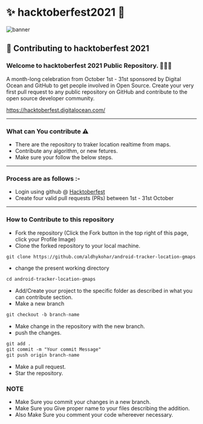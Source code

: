 # ✨ hacktoberfest2021 💫

![banner](https://hacktoberfest.digitalocean.com/_nuxt/img/logo-hacktoberfest-full.f42e3b1.svg)

## 🌱 Contributing to hacktoberfest 2021

### Welcome to hacktoberfest 2021 Public Repository. 👨🏻‍💻
<p>A month-long celebration from October 1st - 31st sponsored by Digital Ocean and GitHub to get people involved in Open Source. Create your very first pull request to any public repository on GitHub and contribute to the open source developer community.

https://hacktoberfest.digitalocean.com/</p>

-----

### What can You contribute ⚠️ 
* There are the repository to traker location realtime from maps.
* Contribute any algorithm, or new fetures.
* Make sure your follow the below steps.
-----

### Process are as follows :- 
* Login using github @ [Hacktoberfest](https://hacktoberfest.digitalocean.com/)
* Create four valid pull requests (PRs) between 1st - 31st October

------
### How to Contribute to this repository

* Fork the repository (Click the Fork button in the top right of this page, click your Profile Image)
* Clone the forked repository to your local machine.
```markdown
git clone https://github.com/aldhykohar/android-tracker-location-gmaps.git
```
* change the present working directory
```markdown
cd android-tracker-location-gmaps
```
* Add/Create your project to the specific folder as described in what you can contribute section.
* Make a new branch
```markdown
git checkout -b branch-name
```
* Make change in the repository with the new branch.
* push the changes.
```markdown
git add .
git commit -m "Your commit Message"
git push origin branch-name
```
* Make a pull request.
* Star the repository.

### NOTE

* Make Sure you commit your changes in a new branch.
* Make Sure you Give proper name to your files describing the addition.
* Also Make Sure you comment your code whereever necessary.
   
